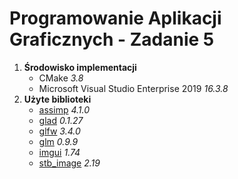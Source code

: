 # Programowanie Aplikacji Graficznych - Zadanie 5

1. **Środowisko implementacji**
    * CMake *3.8*
    * Microsoft Visual Studio Enterprise 2019 *16.3.8*
2. **Użyte biblioteki**
    * [assimp](https://github.com/assimp/assimp.git) *4.1.0*
    * [glad](http://glad.dav1d.de/#profile=compatibility&language=c&specification=gl&loader=on&api=gl%3D4.6) *0.1.27*
    * [glfw](https://github.com/glfw/glfw.git) *3.4.0*
    * [glm](https://github.com/g-truc/glm.git) *0.9.9*
    * [imgui](https://github.com/ocornut/imgui.git) *1.74*
    * [stb_image](http://nothings.org/stb) *2.19*
